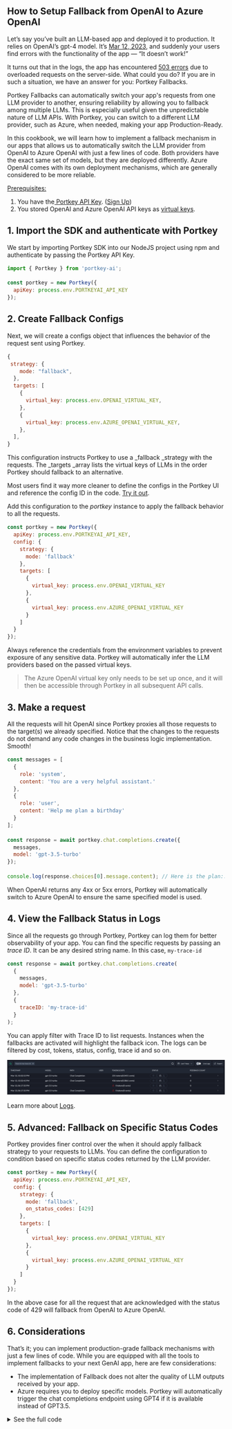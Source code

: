 ## How to Setup Fallback from OpenAI to Azure OpenAI

Let’s say you’ve built an LLM-based app and deployed it to production. It relies on OpenAI’s gpt-4 model. It’s [Mar 12, 2023](https://status.portkey.ai/incident/339664), and suddenly your users find errors with the functionality of the app — “It doesn’t work!”

It turns out that in the logs, the app has encountered [503 errors](https://platform.openai.com/docs/guides/error-codes) due to overloaded requests on the server-side. What could you do? If you are in such a situation, we have an answer for you: Portkey Fallbacks.

Portkey Fallbacks can automatically switch your app's requests from one LLM provider to another, ensuring reliability by allowing you to fallback among multiple LLMs. This is especially useful given the unpredictable nature of LLM APIs. With Portkey, you can switch to a different LLM provider, such as Azure, when needed, making your app Production-Ready.

In this cookbook, we will learn how to implement a fallback mechanism in our apps that allows us to automatically switch the LLM provider from OpenAI to Azure OpenAI with just a few lines of code. Both providers have the exact same set of models, but they are deployed differently. Azure OpenAI comes with its own deployment mechanisms, which are generally considered to be more reliable.

<span style="text-decoration:underline;">Prerequisites:</span>

1. You have the[ Portkey API Key](https://portkey.ai/docs/api-reference/authentication#obtaining-your-api-key). ([Sign Up](https://portkey.ai))
2. You stored OpenAI and Azure OpenAI API keys as [virtual keys](https://portkey.ai/docs/product/ai-gateway-streamline-llm-integrations/virtual-keys).

## 1. Import the SDK and authenticate with Portkey

We start by importing Portkey SDK into our NodeJS project using npm and authenticate by passing the Portkey API Key.

```js
import { Portkey } from 'portkey-ai';

const portkey = new Portkey({
  apiKey: process.env.PORTKEYAI_API_KEY
});
```

## 2. Create Fallback Configs

Next, we will create a configs object that influences the behavior of the request sent using Portkey.

```js
{
 strategy: {
    mode: "fallback",
  },
  targets: [
    {
      virtual_key: process.env.OPENAI_VIRTUAL_KEY,
    },
    {
      virtual_key: process.env.AZURE_OPENAI_VIRTUAL_KEY,
    },
  ],
}
```

This configuration instructs Portkey to use a \_fallback \_strategy with the requests. The \_targets \_array lists the virtual keys of LLMs in the order Portkey should fallback to an alternative.

Most users find it way more cleaner to define the configs in the Portkey UI and reference the config ID in the code. [Try it out](https://portkey.ai/docs/product/ai-gateway-streamline-llm-integrations/configs#creating-configs).

Add this configuration to the _portkey_ instance to apply the fallback behavior to all the requests.

```javascript
const portkey = new Portkey({
  apiKey: process.env.PORTKEYAI_API_KEY,
  config: {
    strategy: {
      mode: 'fallback'
    },
    targets: [
      {
        virtual_key: process.env.OPENAI_VIRTUAL_KEY
      },
      {
        virtual_key: process.env.AZURE_OPENAI_VIRTUAL_KEY
      }
    ]
  }
});
```

Always reference the credentials from the environment variables to prevent exposure of any sensitive data. Portkey will automatically infer the LLM providers based on the passed virtual keys.

> The Azure OpenAI virtual key only needs to be set up once, and it will then be accessible through Portkey in all subsequent API calls.

## 3. Make a request

All the requests will hit OpenAI since Portkey proxies all those requests to the target(s) we already specified. Notice that the changes to the requests do not demand any code changes in the business logic implementation. Smooth!

```js
const messages = [
  {
    role: 'system',
    content: 'You are a very helpful assistant.'
  },
  {
    role: 'user',
    content: 'Help me plan a birthday'
  }
];

const response = await portkey.chat.completions.create({
  messages,
  model: 'gpt-3.5-turbo'
});

console.log(response.choices[0].message.content); // Here is the plan:...
```

When OpenAI returns any 4xx or 5xx errors, Portkey will automatically switch to Azure OpenAI to ensure the same specified model is used.

## 4. View the Fallback Status in Logs

Since all the requests go through Portkey, Portkey can log them for better observability of your app. You can find the specific requests by passing an _trace ID_. It can be any desired string name. In this case, `my-trace-id`

```js
const response = await portkey.chat.completions.create(
  {
    messages,
    model: 'gpt-3.5-turbo'
  },
  {
    traceID: 'my-trace-id'
  }
);
```

You can apply filter with Trace ID to list requests. Instances when the fallbacks are activated will highlight the fallback icon. The logs can be filtered by cost, tokens, status, config, trace id and so on.

![logs](./images/1.png)

Learn more about [Logs](https://portkey.ai/docs/product/observability-modern-monitoring-for-llms/logs).

## 5. Advanced: Fallback on Specific Status Codes

Portkey provides finer control over the when it should apply fallback strategy to your requests to LLMs. You can define the configuration to condition based on specific status codes returned by the LLM provider.

```js
const portkey = new Portkey({
  apiKey: process.env.PORTKEYAI_API_KEY,
  config: {
    strategy: {
      mode: 'fallback',
      on_status_codes: [429]
    },
    targets: [
      {
        virtual_key: process.env.OPENAI_VIRTUAL_KEY
      },
      {
        virtual_key: process.env.AZURE_OPENAI_VIRTUAL_KEY
      }
    ]
  }
});
```

In the above case for all the request that are acknowledged with the status code of 429 will fallback from OpenAI to Azure OpenAI.

## 6. Considerations

That’s it; you can implement production-grade fallback mechanisms with just a few lines of code. While you are equipped with all the tools to implement fallbacks to your next GenAI app, here are few considerations:

- The implementation of Fallback does not alter the quality of LLM outputs received by your app.
- Azure requires you to deploy specific models. Portkey will automatically trigger the chat completions endpoint using GPT4 if it is available instead of GPT3.5.

<details>

<summary>
See the full code
</summary>

```js
import { Portkey } from 'portkey-ai';

const portkey = new Portkey({
  apiKey: process.env.PORTKEYAI_API_KEY,
  config: {
    strategy: {
      mode: 'fallback'
    },
    targets: [
      {
        virtual_key: process.env.OPENAI_VIRTUAL_KEY
      },
      {
        virtual_key: process.env.AZURE_OPENAI_VIRTUAL_KEY
      }
    ]
  }
});

const messages = [
  {
    role: 'system',
    content: 'You are a very helpful assistant.'
  },
  {
    role: 'user',
    content: 'Help me plan a birthday'
  }
];

const response = await portkey.chat.completions.create({
  messages,
  model: 'gpt-3.5-turbo'
});

console.log(response.choices[0].message.content);
```

</details>

